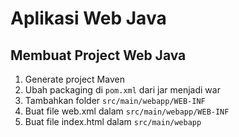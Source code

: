 # Aplikasi Web Java #

## Membuat Project Web Java ##

1. Generate project Maven
2. Ubah packaging di `pom.xml` dari jar menjadi war
3. Tambahkan folder `src/main/webapp/WEB-INF`
4. Buat file web.xml dalam `src/main/webapp/WEB-INF`
5. Buat file index.html dalam `src/main/webapp`

